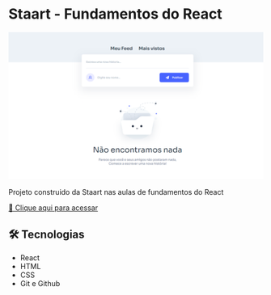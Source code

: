 # Staart - Fundamentos do React

![preview](./.github/preview.png)

Projeto construido da Staart nas aulas de fundamentos do React

[🔗 Clique aqui para acessar](https://joaovipng.github.io/staart-redeSocial/)

## 🛠️ Tecnologias
- React
- HTML
- CSS
- Git e Github
